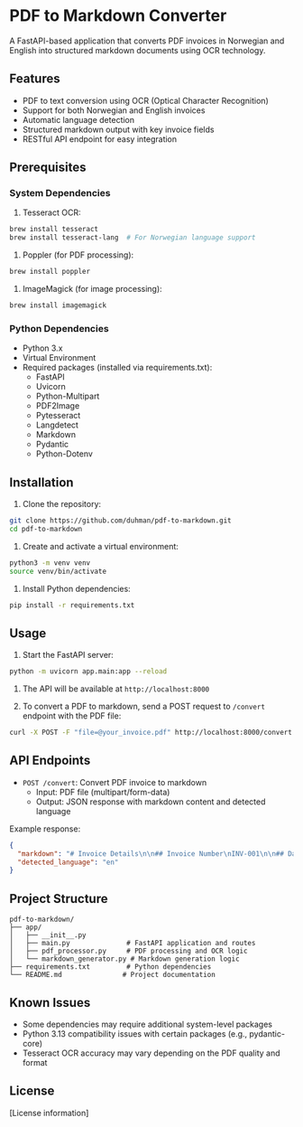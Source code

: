 # PDF to Markdown Converter

A FastAPI-based application that converts PDF invoices in Norwegian and English into structured markdown documents using OCR technology.

## Features

- PDF to text conversion using OCR (Optical Character Recognition)
- Support for both Norwegian and English invoices
- Automatic language detection
- Structured markdown output with key invoice fields
- RESTful API endpoint for easy integration

## Prerequisites

### System Dependencies

1. Tesseract OCR:

```bash
brew install tesseract
brew install tesseract-lang  # For Norwegian language support
```

1. Poppler (for PDF processing):

```bash
brew install poppler
```

1. ImageMagick (for image processing):

```bash
brew install imagemagick
```

### Python Dependencies

- Python 3.x
- Virtual Environment
- Required packages (installed via requirements.txt):
  - FastAPI
  - Uvicorn
  - Python-Multipart
  - PDF2Image
  - Pytesseract
  - Langdetect
  - Markdown
  - Pydantic
  - Python-Dotenv

## Installation

1. Clone the repository:

```bash
git clone https://github.com/duhman/pdf-to-markdown.git
cd pdf-to-markdown
```

1. Create and activate a virtual environment:

```bash
python3 -m venv venv
source venv/bin/activate
```

1. Install Python dependencies:

```bash
pip install -r requirements.txt
```

## Usage

1. Start the FastAPI server:

```bash
python -m uvicorn app.main:app --reload
```

1. The API will be available at `http://localhost:8000`

1. To convert a PDF to markdown, send a POST request to `/convert` endpoint with the PDF file:

```bash
curl -X POST -F "file=@your_invoice.pdf" http://localhost:8000/convert
```

## API Endpoints

- `POST /convert`: Convert PDF invoice to markdown
  - Input: PDF file (multipart/form-data)
  - Output: JSON response with markdown content and detected language

Example response:

```json
{
  "markdown": "# Invoice Details\n\n## Invoice Number\nINV-001\n\n## Date\n2024-01-26\n\n## Total Amount\n$100.00\n\n## VAT\n$20.00",
  "detected_language": "en"
}
```

## Project Structure

```plaintext
pdf-to-markdown/
├── app/
│   ├── __init__.py
│   ├── main.py              # FastAPI application and routes
│   ├── pdf_processor.py     # PDF processing and OCR logic
│   └── markdown_generator.py # Markdown generation logic
├── requirements.txt         # Python dependencies
└── README.md               # Project documentation
```

## Known Issues

- Some dependencies may require additional system-level packages
- Python 3.13 compatibility issues with certain packages (e.g., pydantic-core)
- Tesseract OCR accuracy may vary depending on the PDF quality and format

## License

[License information]
